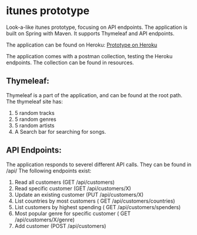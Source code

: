 # itunes prototype
Look-a-like itunes prototype, focusing on API endpoints. The application is built on Spring with Maven. It supports Thymeleaf and API endpoints.

The application can be found on Heroku:
[Prototype on Heroku](https://lit-island-36772.herokuapp.com/)

The application comes with a postman collection, testing the Heroku endpoints. The collection can be found in resources.


## Thymeleaf:

Thymeleaf is a part of the application, and can be found at the root path.
The thymeleaf site has:
1. 5 random tracks
2. 5 random genres
3. 5 random artists
4. A Search bar for searching for songs.

## API Endpoints:

The application responds to severel different API calls. They can be found in /api/
The following endpoints exist:
1. Read all customers (GET /api/customers)
2. Read specific customer (GET /api/customers/X)
3. Update an existing customer (PUT /api/customers/X)
4. List countries by most customers ( GET /api/customers/countries)
5. List customers by highest spending ( GET /api/customers/spenders)
6. Most popular genre for specific customer ( GET /api/customers/X/genre)
7. Add customer (POST /api/customers)
